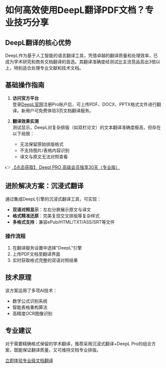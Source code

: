 # 如何高效使用DeepL翻译PDF文档？专业技巧分享

## DeepL翻译的核心优势
DeepL作为基于人工智能的语言翻译工具，凭借卓越的翻译质量和处理效率，已成为学术研究和商务文档翻译的首选。其翻译准确度经测试比主流竞品高出3倍以上，特别适合处理专业文献和技术文档。

## 基础操作指南
1. **访问官方平台**  
   登录[DeepL官网](https://bit.ly/DEepl)注册Pro账户后，可上传PDF、DOCX、PPTX格式文件进行翻译。新用户可免费体验3页文档翻译服务。

2. **翻译效果实测**  
   测试显示，DeepL对复杂排版（如双栏论文）的文本翻译准确度极高，但存在以下局限：
   - 无法保留原始排版格式
   - 不支持图片/表格内容识别
   - 译文与原文无法对照查看

👉 [【点击获取】 Deepl PRO 高级会员独享30天（专业版） ](https://bit.ly/DEepl)

## 进阶解决方案：沉浸式翻译
通过集成DeepL引擎的沉浸式翻译工具，可实现：
- **双语对照显示**：左右分屏展示原文与译文
- **格式精准还原**：完美复现交叉排版等复杂样式
- **多格式支持**：兼容ePub/HTML/TXT/ASS/SRT等文件

### 操作流程
1. 在翻译服务设置中选择"DeepL"引擎
2. 上传PDF文档至翻译界面
3. 实时获取格式完整的双语对照结果

## 技术原理
该方案运用了多项AI技术：
- 数学公式识别系统
- 智能表格重构算法
- 高精度OCR图像识别

## 专业建议
对于需要精确格式保留的学术翻译，推荐采用沉浸式翻译+DeepL Pro的组合方案，既能保证翻译质量，又可维持文档专业排版。

[立即体验专业级文档翻译](https://bit.ly/DEepl)